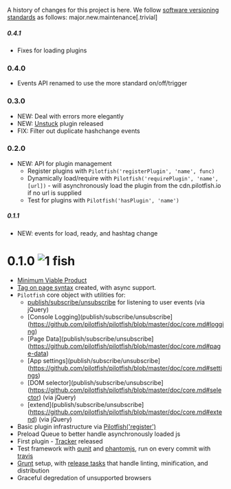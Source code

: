 A history of changes for this project is here. We follow [software versioning standards](http://semver.org) as follows:
major.new.maintenance[.trivial]

##### 0.4.1
* Fixes for loading plugins

### 0.4.0
* Events API renamed to use the more standard on/off/trigger

### 0.3.0
* NEW: Deal with errors more elegantly
* NEW: [Unstuck](https://github.com/pilotfish/pilotfish/blob/master/plugins/unstuck) plugin released
* FIX: Filter out duplicate hashchange events

### 0.2.0
* NEW: API for plugin management
    * Register plugins with `Pilotfish('registerPlugin', 'name', func)`
    * Dynamically load/require with `Pilotfish('requirePlugin', 'name', [url])` - will asynchronously load the plugin from the cdn.pilotfish.io if no url is supplied
    * Test for plugins with `Pilotfish('hasPlugin', 'name')`

##### 0.1.1
* NEW: events for load, ready, and hashtag change

# 0.1.0 ![1 fish](http://cdn.pilotfish.io/img/pilotfish-rating-1.0.png)

* [Minimum Viable Product](http://en.wikipedia.org/wiki/Lean_Startup)
* [Tag on page syntax](https://gist.github.com/3645309) created, with async support. 
* `Pilotfish` core object with utilities for:
	* [publish/subscribe/unsubscribe](https://github.com/pilotfish/pilotfish/blob/master/doc/utils.md#pubsub) for listening to user events (via jQuery)
	* [Console Logging](publish/subscribe/unsubscribe](https://github.com/pilotfish/pilotfish/blob/master/doc/core.md#logging)
	* [Page Data](publish/subscribe/unsubscribe](https://github.com/pilotfish/pilotfish/blob/master/doc/core.md#page-data)
	* [App settings](publish/subscribe/unsubscribe](https://github.com/pilotfish/pilotfish/blob/master/doc/core.md#settings)
	* [DOM selector](publish/subscribe/unsubscribe](https://github.com/pilotfish/pilotfish/blob/master/doc/core.md#selector) (via jQuery)
	* [extend](publish/subscribe/unsubscribe](https://github.com/pilotfish/pilotfish/blob/master/doc/core.md#extend) (via jQuery)
* Basic plugin infrastructure via [Pilotfish('register')](https://github.com/pilotfish/pilotfish/blob/master/doc/core.md#registering-plugins)
* Preload Queue to better handle asynchronously loaded js
* First plugin - [Tracker](https://github.com/pilotfish/pilotfish/blob/master/plugins/tracker) released
* Test framework with [qunit](http://qunitjs.com) and [phantomjs](http://phantomjs.org), run on every commit with [travis](http://travis-ci.org/#!/pilotfish/pilotfish)
* [Grunt](https://github.com/cowboy/grunt) setup, with [release tasks](https://github.com/pilotfish/pilotfish/blob/master/tasks/release.js) that handle linting, minification, and distribution
* Graceful degredation of unsupported browsers

